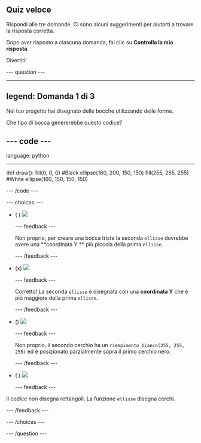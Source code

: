 ## Quiz veloce

Rispondi alle tre domande. Ci sono alcuni suggerimenti per aiutarti a trovare la risposta corretta.

Dopo aver risposto a ciascuna domanda, fai clic su **Controlla la mia risposta**.

Divertiti!

--- question ---

---
legend: Domanda 1 di 3
---

Nel tuo progetto hai disegnato delle bocche utilizzando delle forme.

Che tipo di bocca genererebbe questo codice?

--- code ---
---
language: python

---
def draw(): fill(0, 0, 0) #Black ellipse(160, 200, 150, 150) fill(255, 255, 255) #White ellipse(160, 150, 150, 150)

--- /code ---

--- choices ---

- ( ) ![](images/sad-mouth.png)

  --- feedback ---

  Non proprio, per creare una bocca triste la seconda `ellisse` dovrebbe avere una **coordinata Y ** più piccola della prima `ellisse`.

  --- /feedback ---

- (x) ![](images/happy-mouth.png)

  --- feedback ---

  Corretto! La seconda `ellisse` è disegnata con una **coordinata Y** che è più maggiore della prima `ellisse`.

  --- /feedback ---

- () ![](images/circle-mouth.png)

  --- feedback ---

   Non proprio, il secondo cerchio ha un `riempimento bianco(255, 255, 255)` ed è posizionato parzialmente sopra il primo cerchio nero.

  --- /feedback ---

- ( ) ![](images/square-mouth.png)

  --- feedback ---

Il codice non disegna rettangoli. La funzione `ellisse` disegna cerchi.

  --- /feedback ---

--- /choices ---

--- /question ---
